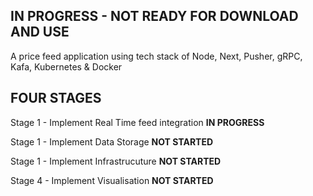 ## IN PROGRESS - NOT READY FOR DOWNLOAD AND USE

A price feed application using tech stack of Node, Next, Pusher, gRPC, Kafa, Kubernetes & Docker

## FOUR STAGES

Stage 1 - Implement Real Time feed integration
**IN PROGRESS**

Stage 1 - Implement Data Storage
**NOT STARTED**

Stage 1 - Implement Infrastrucuture
**NOT STARTED**

Stage 4 - Implement Visualisation
**NOT STARTED**

